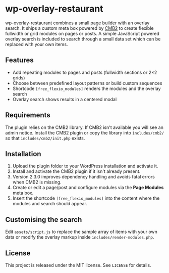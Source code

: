 # wp-overlay-restaurant

wp-overlay-restaurant combines a small page builder with an overlay search. It ships a custom meta box powered by [CMB2](https://github.com/CMB2/CMB2) to create flexible fullwidth or grid modules on pages or posts. A simple JavaScript powered overlay search is included to search through a small data set which can be replaced with your own items.

## Features

- Add repeating modules to pages and posts (fullwidth sections or 2×2 grids)
- Choose between predefined layout patterns or build custom sequences
- Shortcode `[free_flexio_modules]` renders the modules and the overlay search
- Overlay search shows results in a centered modal

## Requirements

The plugin relies on the CMB2 library. If CMB2 isn't available you will see an
admin notice. Install the CMB2 plugin or copy the library into
`includes/cmb2/` so that `includes/cmb2/init.php` exists.

## Installation

1. Upload the plugin folder to your WordPress installation and activate it.
2. Install and activate the CMB2 plugin if it isn't already present.
3. Version 2.3.0 improves dependency handling and avoids fatal errors when CMB2
   is missing.
4. Create or edit a page/post and configure modules via the **Page Modules** meta
   box.
5. Insert the shortcode `[free_flexio_modules]` into the content where the
   modules and search should appear.

## Customising the search

Edit `assets/script.js` to replace the sample array of items with your own data or modify the overlay markup inside `includes/render-modules.php`.

## License

This project is released under the MIT license. See `LICENSE` for details.
